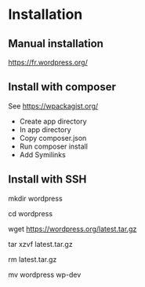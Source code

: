 # Installation

## Manual installation
https://fr.wordpress.org/

## Install with composer
See https://wpackagist.org/

- Create app directory
- In app directory
- Copy composer.json
- Run composer install
- Add Symilinks

## Install with SSH
mkdir wordpress

cd wordpress

wget https://wordpress.org/latest.tar.gz

tar xzvf latest.tar.gz

rm latest.tar.gz

mv wordpress wp-dev


